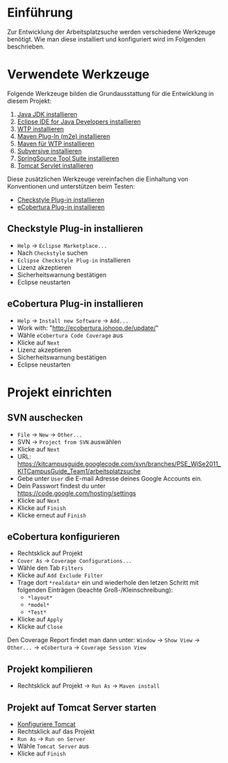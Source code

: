 # Einführung #

Zur Entwicklung der Arbeitsplatzsuche werden verschiedene Werkzeuge benötigt. Wie man diese installiert und konfiguriert wird im Folgenden beschrieben.

# Verwendete Werkzeuge #

Folgende Werkzeuge bilden die Grundausstattung für die Entwicklung in diesem Projekt:

  1. [Java JDK installieren](Installation_JDK.md)
  1. [Eclipse IDE for Java Developers installieren](Installation_Eclipse.md)
  1. [WTP installieren](Installation_WTP.md)
  1. [Maven Plug-In (m2e) installieren](Installation_Eclipse_m2e.md)
  1. [Maven für WTP installieren](Installation_m2e_wtp.md)
  1. [Subversive installieren](Installation_Subversive.md)
  1. [SpringSource Tool Suite installieren](Installation_SpringToolSuite.md)
  1. [Tomcat Servlet installieren](Installation_Tomcat.md)

Diese zusätzlichen Werkzeuge vereinfachen die Einhaltung von Konventionen und unterstützen beim Testen:

  * [Checkstyle Plug-in installieren](#Checkstyle_Plug-in_installieren.md)
  * [eCobertura Plug-in installieren](#eCobertura_Plug-in_installieren.md)

## Checkstyle Plug-in installieren ##

  * `Help` -> `Eclipse Marketplace...`
  * Nach `Checkstyle` suchen
  * `Eclipse Checkstyle Plug-in` installieren
  * Lizenz akzeptieren
  * Sicherheitswarnung bestätigen
  * Eclipse neustarten

## eCobertura Plug-in installieren ##

  * `Help` -> `Install new Software` -> `Add...`
  * Work with: "http://ecobertura.johoop.de/update/"
  * Wähle `eCobertura Code Coverage` aus
  * Klicke auf `Next`
  * Lizenz akzeptieren
  * Sicherheitswarnung bestätigen
  * Eclipse neustarten

# Projekt einrichten #

## SVN auschecken ##

  * `File` -> `New` -> `Other...`
  * SVN -> `Project from SVN` auswählen
  * Klicke auf `Next`
  * URL: https://kitcampusguide.googlecode.com/svn/branches/PSE_WiSe2011_KITCampusGuide_Team1/arbeitsplatzsuche
  * Gebe unter `User` die E-mail Adresse deines Google Accounts ein.
  * Dein Passwort findest du unter https://code.google.com/hosting/settings
  * Klicke auf `Next`
  * Klicke auf `Finish`
  * Klicke erneut auf `Finish`

## eCobertura konfigurieren ##

  * Rechtsklick auf Projekt
  * `Cover As` -> `Coverage Configurations...`
  * Wähle den Tab `Filters`
  * Klicke auf `Add Exclude Filter`
  * Trage dort `*realdata*` ein und wiederhole den letzen Schritt mit folgenden Einträgen (beachte Groß-/Kleinschreibung):
    * `*layout*`
    * `*model*`
    * `*Test*`
  * Klicke auf `Apply`
  * Klicke auf `Close`

Den Coverage Report findet man dann unter: `Window` -> `Show View` -> `Other...` -> `eCobertura` -> `Coverage Session View`

## Projekt kompilieren ##

  * Rechtsklick auf Projekt -> `Run As` -> `Maven install`

## Projekt auf Tomcat Server starten ##

  * [Konfiguriere Tomcat](Konfiguration_Tomcat.md)
  * Rechtsklick auf das Projekt
  * `Run As` -> `Run on Server`
  * Wähle `Tomcat Server` aus
  * Klicke auf `Finish`